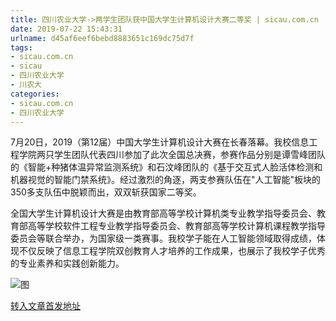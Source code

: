 ```yaml
---
title: 四川农业大学->两学生团队获中国大学生计算机设计大赛二等奖 | sicau.com.cn
date: 2019-07-22 15:43:31
urlname: d45af6eef6bebd8883651c169dc75d7f
tags: 
- sicau.com.cn
- sicau
- 四川农业大学
- 川农大
categories:
- sicau.com.cn
- 四川农业大学
---
```



7月20日，2019（第12届）中国大学生计算机设计大赛在长春落幕。我校信息工程学院两只学生团队代表四川参加了此次全国总决赛，参赛作品分别是谭雪峰团队的《智能+种猪体温异常监测系统》和石汶峰团队的《基于交互式人脸活体检测和机器视觉的智能门禁系统》。经过激烈的角逐，两支参赛队伍在"人工智能"板块的350多支队伍中脱颖而出，双双斩获国家二等奖。

全国大学生计算机设计大赛是由教育部高等学校计算机类专业教学指导委员会、教育部高等学校软件工程专业教学指导委员会、教育部高等学校计算机课程教学指导委员会等联合举办，为国家级一类赛事。我校学子能在人工智能领域取得成绩，体现不仅反映了信息工程学院双创教育人才培养的工作成果，也展示了我校学子优秀的专业素养和实践创新能力。



![图](https://news.sicau.edu.cn/__local/5/D3/36/1C21AD25DBC9A990C1019B52D91_F6A2EF62_904B.jpg)

[转入文章首发地址](https://news.sicau.edu.cn/info/1078/52635.htm)